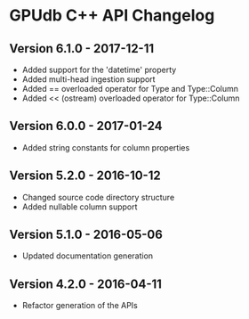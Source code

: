GPUdb C++ API Changelog
=======================

Version 6.1.0 - 2017-12-11
--------------------------

-   Added support for the 'datetime' property
-   Added multi-head ingestion support
-   Added == overloaded operator for Type and Type::Column
-   Added << (ostream) overloaded operator for Type::Column


Version 6.0.0 - 2017-01-24
--------------------------

-   Added string constants for column properties


Version 5.2.0 - 2016-10-12
--------------------------

-   Changed source code directory structure
-   Added nullable column support


Version 5.1.0 - 2016-05-06
--------------------------

-   Updated documentation generation


Version 4.2.0 - 2016-04-11
--------------------------

-   Refactor generation of the APIs
